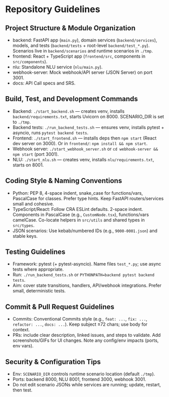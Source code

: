 # Repository Guidelines

## Project Structure & Module Organization
- backend: FastAPI app (`main.py`), domain services (`backend/services`), models, and tests (`backend/tests` + root-level `backend/test_*.py`). Scenarios live in `backend/scenarios` and runtime scenarios in `./tmp`.
- frontend: React + TypeScript app (`frontend/src`, components in `src/components`).
- nlu: Standalone NLU service (`nlu/main.py`).
- webhook-server: Mock webhook/API server (JSON Server) on port 3001.
- docs: API Call specs and SRS.

## Build, Test, and Development Commands
- Backend: `./start_backend.sh` — creates venv, installs `backend/requirements.txt`, starts Uvicorn on 8000. SCENARIO_DIR is set to `./tmp`.
- Backend tests: `./run_backend_tests.sh` — ensures venv, installs pytest + asyncio, runs `pytest backend tests`.
- Frontend: `./start_frontend.sh` — installs deps then `npm start` (React dev server on 3000). Or in `frontend/`: `npm install && npm start`.
- Webhook server: `./start_webhook_server.sh` or `cd webhook-server && npm start` (port 3001).
- NLU: `./start_nlu.sh` — creates venv, installs `nlu/requirements.txt`, starts on 8001.

## Coding Style & Naming Conventions
- Python: PEP 8, 4-space indent, snake_case for functions/vars, PascalCase for classes. Prefer type hints. Keep FastAPI routers/services small and cohesive.
- TypeScript/React: Follow CRA ESLint defaults. 2-space indent. Components in PascalCase (e.g., `CustomNode.tsx`), functions/vars camelCase. Co-locate helpers in `src/utils` and shared types in `src/types`.
- JSON scenarios: Use kebab/numbered IDs (e.g., `9000-0001.json`) and stable keys.

## Testing Guidelines
- Framework: pytest (+ pytest-asyncio). Name files `test_*.py`; use async tests where appropriate.
- Run: `./run_backend_tests.sh` or `PYTHONPATH=backend pytest backend tests`.
- Aim: cover state transitions, handlers, API/webhook integrations. Prefer small, deterministic tests.

## Commit & Pull Request Guidelines
- Commits: Conventional Commits style (e.g., `feat: ...`, `fix: ...`, `refactor: ...`, `docs: ...`). Keep subject ≤72 chars; use body for context.
- PRs: include clear description, linked issues, and steps to validate. Add screenshots/GIFs for UI changes. Note any config/env impacts (ports, env vars).

## Security & Configuration Tips
- Env: `SCENARIO_DIR` controls runtime scenario location (default `./tmp`).
- Ports: backend 8000, NLU 8001, frontend 3000, webhook 3001.
- Do not edit scenario JSONs while services are running; update, restart, then test.

